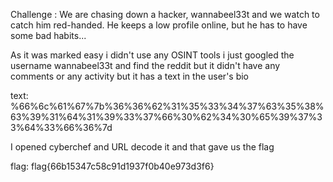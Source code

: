 Challenge : We are chasing down a hacker, wannabeel33t and we watch to catch him red-handed. He keeps a low profile online, but he has to have some bad habits... 

As it was marked easy i didn't use any OSINT tools i just googled the username wannabeel33t and find the reddit but it didn't have any comments or any activity but it has a text in
the user's bio

text: %66%6c%61%67%7b%36%36%62%31%35%33%34%37%63%35%38%63%39%31%64%31%39%33%37%66%30%62%34%30%65%39%37%33%64%33%66%36%7d

I opened cyberchef and URL decode it and that gave us the flag

flag: flag{66b15347c58c91d1937f0b40e973d3f6}
